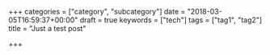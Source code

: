 +++
categories = ["category", "subcategory"]
date = "2018-03-05T16:59:37+00:00"
draft = true
keywords = ["tech"]
tags = ["tag1", "tag2"]
title = "Just a test post"

+++

<!--more-->
